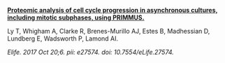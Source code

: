 [**Proteomic analysis of cell cycle progression in asynchronous cultures, including mitotic subphases, using PRIMMUS.**](https://www.ncbi.nlm.nih.gov/pubmed/29052541)

Ly T, Whigham A, Clarke R, Brenes-Murillo AJ, Estes B, Madhessian D, Lundberg E, Wadsworth P, Lamond AI.

*Elife. 2017 Oct 20;6. pii: e27574. doi: 10.7554/eLife.27574.* 
